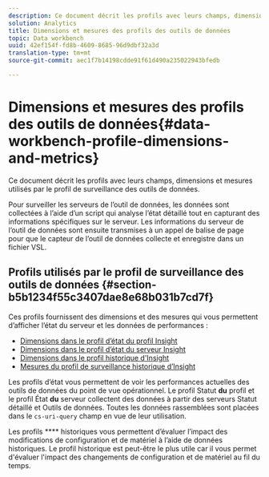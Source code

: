 ```yaml
---
description: Ce document décrit les profils avec leurs champs, dimensions et mesures utilisés par le profil de surveillance des outils de données.
solution: Analytics
title: Dimensions et mesures des profils des outils de données
topic: Data workbench
uuid: 42ef154f-fd8b-4609-8685-96d9dbf32a3d
translation-type: tm+mt
source-git-commit: aec1f7b14198cdde91f61d490a235022943bfedb

---
```



# Dimensions et mesures des profils des outils de données{#data-workbench-profile-dimensions-and-metrics}

Ce document décrit les profils avec leurs champs, dimensions et mesures utilisés par le profil de surveillance des outils de données.

Pour surveiller les serveurs de l’outil de données, les données sont collectées à l’aide d’un script qui analyse l’état détaillé tout en capturant des informations spécifiques sur le serveur. Les informations du serveur de l’outil de données sont ensuite transmises à un appel de balise de page pour que le capteur de l’outil de données collecte et enregistre dans un fichier VSL.

## Profils utilisés par le profil de surveillance des outils de données {#section-b5b1234f55c3407dae8e68b031b7cd7f}

Ces profils fournissent des dimensions et des mesures qui vous permettent d’afficher l’état du serveur et les données de performances :

* [Dimensions dans le profil d’état du profil Insight](../../../home/monitoring-installation/monitoring-appendix/monitoring-profile-status.md#concept-d4cd7da41c8a42bab4aea25418264e64)
* [Dimensions dans le profil d’état du serveur Insight](../../../home/monitoring-installation/monitoring-appendix/monitoring-servers-profile.md#concept-8cbeb91e99bc42e2b52b22d551423f8a)
* [Dimensions dans le profil historique d&#39;Insight](../../../home/monitoring-installation/monitoring-appendix/monitoring-historical.md#concept-a42837c9c9274f83ad5bc5a6720f02b0)
* [Mesures du profil de surveillance historique d’Insight](../../../home/monitoring-installation/monitoring-appendix/monitoring-hist-metrics.md#concept-8fece88b1f014637bbc7c8372ee93203)

Les profils d’état vous permettent de voir les performances actuelles des outils de données du point de vue opérationnel. Le profil Statut **du** profil et le profil État **du** serveur collectent des données à partir des serveurs Statut détaillé et Outils de données. Toutes les données rassemblées sont placées dans le `cs-uri-query` champ en vue de leur utilisation.

Les profils **** historiques vous permettent d’évaluer l’impact des modifications de configuration et de matériel à l’aide de données historiques. Le profil historique est peut-être le plus utile car il vous permet d&#39;évaluer l&#39;impact des changements de configuration et de matériel au fil du temps.
